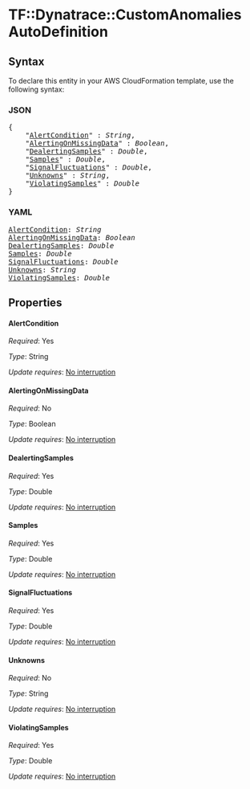 # TF::Dynatrace::CustomAnomalies AutoDefinition

## Syntax

To declare this entity in your AWS CloudFormation template, use the following syntax:

### JSON

<pre>
{
    "<a href="#alertcondition" title="AlertCondition">AlertCondition</a>" : <i>String</i>,
    "<a href="#alertingonmissingdata" title="AlertingOnMissingData">AlertingOnMissingData</a>" : <i>Boolean</i>,
    "<a href="#dealertingsamples" title="DealertingSamples">DealertingSamples</a>" : <i>Double</i>,
    "<a href="#samples" title="Samples">Samples</a>" : <i>Double</i>,
    "<a href="#signalfluctuations" title="SignalFluctuations">SignalFluctuations</a>" : <i>Double</i>,
    "<a href="#unknowns" title="Unknowns">Unknowns</a>" : <i>String</i>,
    "<a href="#violatingsamples" title="ViolatingSamples">ViolatingSamples</a>" : <i>Double</i>
}
</pre>

### YAML

<pre>
<a href="#alertcondition" title="AlertCondition">AlertCondition</a>: <i>String</i>
<a href="#alertingonmissingdata" title="AlertingOnMissingData">AlertingOnMissingData</a>: <i>Boolean</i>
<a href="#dealertingsamples" title="DealertingSamples">DealertingSamples</a>: <i>Double</i>
<a href="#samples" title="Samples">Samples</a>: <i>Double</i>
<a href="#signalfluctuations" title="SignalFluctuations">SignalFluctuations</a>: <i>Double</i>
<a href="#unknowns" title="Unknowns">Unknowns</a>: <i>String</i>
<a href="#violatingsamples" title="ViolatingSamples">ViolatingSamples</a>: <i>Double</i>
</pre>

## Properties

#### AlertCondition

_Required_: Yes

_Type_: String

_Update requires_: [No interruption](https://docs.aws.amazon.com/AWSCloudFormation/latest/UserGuide/using-cfn-updating-stacks-update-behaviors.html#update-no-interrupt)

#### AlertingOnMissingData

_Required_: No

_Type_: Boolean

_Update requires_: [No interruption](https://docs.aws.amazon.com/AWSCloudFormation/latest/UserGuide/using-cfn-updating-stacks-update-behaviors.html#update-no-interrupt)

#### DealertingSamples

_Required_: Yes

_Type_: Double

_Update requires_: [No interruption](https://docs.aws.amazon.com/AWSCloudFormation/latest/UserGuide/using-cfn-updating-stacks-update-behaviors.html#update-no-interrupt)

#### Samples

_Required_: Yes

_Type_: Double

_Update requires_: [No interruption](https://docs.aws.amazon.com/AWSCloudFormation/latest/UserGuide/using-cfn-updating-stacks-update-behaviors.html#update-no-interrupt)

#### SignalFluctuations

_Required_: Yes

_Type_: Double

_Update requires_: [No interruption](https://docs.aws.amazon.com/AWSCloudFormation/latest/UserGuide/using-cfn-updating-stacks-update-behaviors.html#update-no-interrupt)

#### Unknowns

_Required_: No

_Type_: String

_Update requires_: [No interruption](https://docs.aws.amazon.com/AWSCloudFormation/latest/UserGuide/using-cfn-updating-stacks-update-behaviors.html#update-no-interrupt)

#### ViolatingSamples

_Required_: Yes

_Type_: Double

_Update requires_: [No interruption](https://docs.aws.amazon.com/AWSCloudFormation/latest/UserGuide/using-cfn-updating-stacks-update-behaviors.html#update-no-interrupt)

